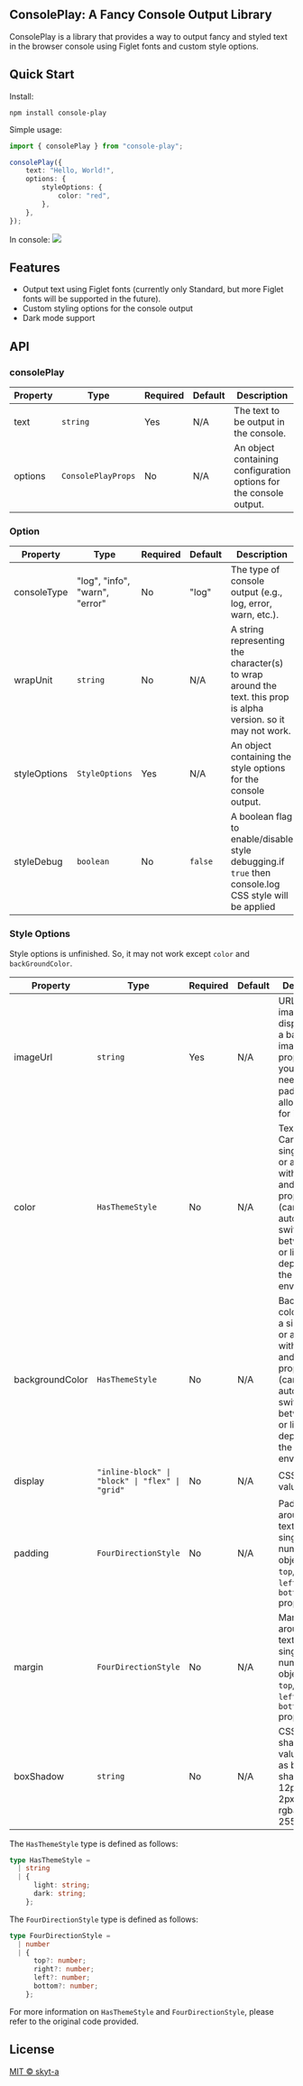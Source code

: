 ## ConsolePlay: A Fancy Console Output Library

ConsolePlay is a library that provides a way to output fancy and styled text in the browser console using Figlet fonts and custom style options.

## Quick Start

Install:
```
npm install console-play
```

Simple usage:

```ts
import { consolePlay } from "console-play";

consolePlay({
    text: "Hello, World!",
    options: {
        styleOptions: {
            color: "red",
        },
    },
});
```

In console:
<img src="https://user-images.githubusercontent.com/36734151/237031951-78ce243f-1703-4b01-b781-50c0282d4948.png">

## Features

- Output text using Figlet fonts (currently only Standard, but more Figlet fonts will be supported in the future).
- Custom styling options for the console output
- Dark mode support

## API
### consolePlay

| Property | Type | Required | Default | Description |
| -------- | ---- | -------- | ------- | ----------- |
| text | `string` | Yes | N/A | The text to be output in the console. |
| options | `ConsolePlayProps` | No | N/A | An object containing configuration options for the console output. |

### Option

| Property | Type | Required | Default | Description |
| -------- | ---- | -------- | ------- | ----------- |
| consoleType | "log", "info", "warn", "error"  | No | "log" | The type of console output (e.g., log, error, warn, etc.). |
| wrapUnit | `string` | No | N/A | A string representing the character(s) to wrap around the text. this prop is alpha version. so it may not work. |
| styleOptions | `StyleOptions` | Yes | N/A | An object containing the style options for the console output. |
| styleDebug | `boolean` | No | `false` | A boolean flag to enable/disable style debugging.if `true` then console.log CSS style will be applied |

### Style Options

Style options is unfinished. So, it may not work except `color` and `backGroundColor`.

| Property | Type | Required | Default | Description |
| -------- | ---- | -------- | ------- | ----------- |
| imageUrl | `string` | Yes | N/A | URL of the image to be displayed as a background image. if this prop set, then you also need to set padding to allocate place for image |
| color | `HasThemeStyle` | No | N/A | Text color. Can be a single color or an object with `light` and `dark` properties (can automatically switch between dark or light mode depending on the user's environment). |
| backgroundColor | `HasThemeStyle` | No | N/A | Background color. Can be a single color or an object with `light` and `dark` properties (can automatically switch between dark or light mode depending on the user's environment).|
| display | `"inline-block" \| "block" \| "flex" \| "grid"` | No | N/A | CSS display value. |
| padding | `FourDirectionStyle` | No | N/A | Padding around the text. Can be a single number or an object with `top`, `right`, `left`, and `bottom` properties. |
| margin | `FourDirectionStyle` | No | N/A | Margin around the text. Can be a single number or an object with `top`, `right`, `left`, and `bottom` properties. |
| boxShadow | `string` | No | N/A | CSS box-shadow value. such as box-shadow: 12px 12px 2px 1px rgba(0, 0, 255, .2);|

The `HasThemeStyle` type is defined as follows:

```typescript
type HasThemeStyle =
  | string
  | {
      light: string;
      dark: string;
    };
```

The `FourDirectionStyle` type is defined as follows:

```typescript
type FourDirectionStyle =
  | number
  | {
      top?: number;
      right?: number;
      left?: number;
      bottom?: number;
    };
```

For more information on `HasThemeStyle` and `FourDirectionStyle`, please refer to the original code provided.
## License
[MIT © skyt-a](./LICENSE)
